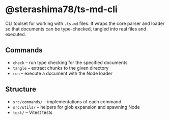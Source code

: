# @sterashima78/ts-md-cli

CLI toolset for working with `.ts.md` files. It wraps the core parser and loader
so that documents can be type-checked, tangled into real files and executed.

## Commands
- `check` – run type checking for the specified documents
- `tangle` – extract chunks to the given directory
- `run` – execute a document with the Node loader

## Structure
- `src/commands/` – implementations of each command
- `src/utils/` – helpers for glob expansion and spawning Node
- `test/` – Vitest tests
